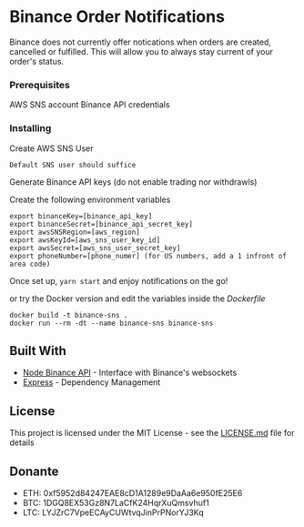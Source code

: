 # Binance Order Notifications

Binance does not currently offer notications when orders are created, cancelled or fulfilled. This will allow you to always stay current of your order's status.  

### Prerequisites

AWS SNS account
Binance API credentials

### Installing

Create AWS SNS User

```
Default SNS user should suffice
```

Generate Binance API keys (do not enable trading nor withdrawls)

Create the following environment variables

```
export binanceKey=[binance_api_key]
export binanceSecret=[binance_api_secret_key]
export awsSNSRegion=[aws_region]
export awsKeyId=[aws_sns_user_key_id]
export awsSecret=[aws_sns_user_secret_key]
export phoneNumber=[phone_numer] (for US numbers, add a 1 infront of area code)
```

Once set up, `yarn start` and enjoy notifications on the go!

or try the Docker version and edit the variables inside the *Dockerfile*

```
docker build -t binance-sns .
docker run --rm -dt --name binance-sns binance-sns
```

## Built With

* [Node Binance API](https://github.com/jaggedsoft/node-binance-api) - Interface with Binance's websockets
* [Express](https://github.com/expressjs/express) - Dependency Management

## License

This project is licensed under the MIT License - see the [LICENSE.md](LICENSE.md) file for details

## Donante

* ETH: 0xf5952d84247EAE8cD1A1289e9DaAa6e950fE25E6
* BTC: 1DGQ8EX53Gz8N7LaCfK24HqrXuQmsvhuf1
* LTC: LYJZrC7VpeECAyCUWtvqJinPrPNorYJ3Kq
